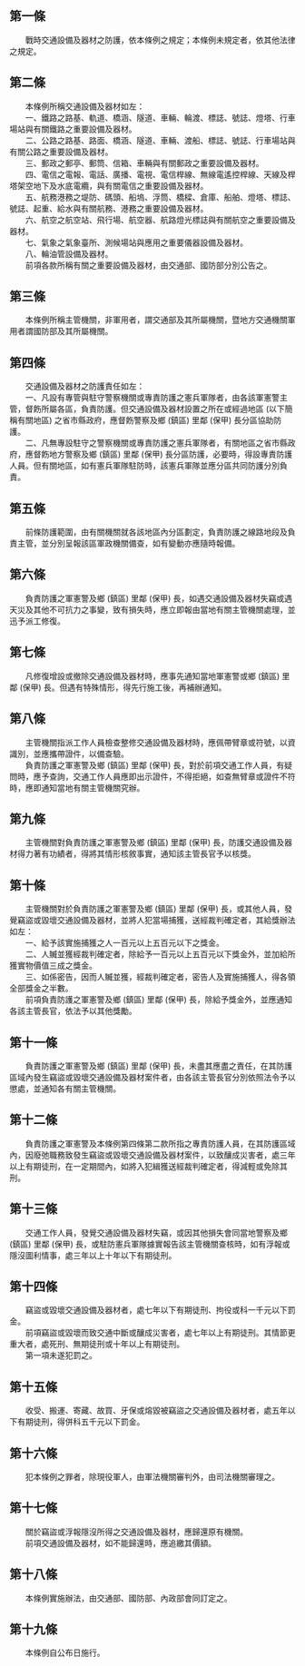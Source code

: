第一條 
-------
　　戰時交通設備及器材之防護，依本條例之規定；本條例未規定者，依其他法律之規定。  


第二條 
-------
　　本條例所稱交通設備及器材如左：  
　　一、鐵路之路基、軌道、橋涵、隧道、車輛、輪渡、標誌、號誌、燈塔、行車場站與有關鐵路之重要設備及器材。  
　　二、公路之路基、路面、橋涵、隧道、車輛、渡船、標誌、號誌、行車場站與有關公路之重要設備及器材。  
　　三、郵政之郵亭、郵筒、信箱、車輛與有關郵政之重要設備及器材。  
　　四、電信之電報、電話、廣播、電視、電信桿線、無線電遙控桿線、天線及桿塔架空地下及水底電纜，與有關電信之重要設備及器材。  
　　五、航務港務之堤防、碼頭、船塢、浮筒、橋樑、倉庫、船舶、燈塔、標誌、號誌、起重、給水與有關航務、港務之重要設備及器材。  
　　六、航空之航空站、飛行場、航空器、航路燈光標誌與有關航空之重要設備及器材。  
　　七、氣象之氣象臺所、測候場站與應用之重要儀器設備及器材。  
　　八、輪油管設備及器材。  
　　前項各款所稱有關之重要設備及器材，由交通部、國防部分別公告之。  


第三條 
-------
　　本條例所稱主管機關，非軍用者，謂交通部及其所屬機關，暨地方交通機關軍用者謂國防部及其所屬機關。  


第四條 
-------
　　交通設備及器材之防護責任如左：  
　　一、凡設有專管與駐守警察機關或專責防護之憲兵軍隊者，由各該軍憲警主管，督飭所屬各區，負責防護。但交通設備及器材設置之所在或經過地區 (以下簡稱有關地區) 之省市縣政府，應督飭警察及鄉 (鎮區) 里鄰 (保甲) 長分區協助防護。  
　　二、凡無專設駐守之警察機關或專責防護之憲兵軍隊者，有關地區之省市縣政府，應督飭地方警察及鄉 (鎮區) 里鄰 (保甲) 長分區防護，必要時，得設專責防護人員。但有關地區，如有憲兵軍隊駐防時，該憲兵軍隊並應分區共同防護分別負責。  


第五條 
-------
　　前條防護範圍，由有關機關就各該地區內分區劃定，負責防護之線路地段及負責主管，並分別呈報該區軍政機關備查，如有變動亦應隨時報備。  


第六條 
-------
　　負責防護之軍憲警及鄉 (鎮區) 里鄰 (保甲) 長，如遇交通設備及器材失竊或遇天災及其他不可抗力之事變，致有損失時，應立即報由當地有關主管機關處理，並迅予派工修復。  


第七條 
-------
　　凡修復增設或撤除交通設備及器材時，應事先通知當地軍憲警或鄉 (鎮區) 里鄰 (保甲) 長。但遇有特殊情形，得先行施工後，再補辦通知。  


第八條 
-------
　　主管機關指派工作人員檢查整修交通設備及器材時，應佩帶臂章或符號，以資識別，並應攜帶證件，以備查驗。  
　　負責防護之軍憲警及鄉 (鎮區) 里鄰 (保甲) 長，對於前項交通工作人員，有疑問時，應予查詢，交通工作人員應即出示證件，不得拒絕，如查無臂章或證件不符時，應即通知當地有關主管機關究辦。  


第九條 
-------
　　主管機關對負責防護之軍憲警及鄉 (鎮區) 里鄰 (保甲) 長，防護交通設備及器材得力著有功績者，得將其情形核敘事實，通知該主管長官予以核獎。  


第十條 
-------
　　主管機關對於負責防護之軍憲警及鄉 (鎮區) 里鄰 (保甲) 長，或其他人員，發覺竊盜或毀壞交通設備及器材，並將人犯當場捕獲，送經裁判確定者，其給獎辦法如左：  
　　一、給予該實施捕獲之人一百元以上五百元以下之獎金。  
　　二、人贓並獲經裁判確定者，除給予一百元以上五百元以下獎金外，並加給所獲實物價值三成之獎金。  
　　三、如係密告，因而人贓並獲，經裁判確定者，密告人及實施捕獲人，得各領全部獎金之半數。  
　　前項負責防護之軍憲警及鄉 (鎮區) 里鄰 (保甲) 長，除給予獎金外，並應通知各該主管長官，依法予以其他獎勵。  


第十一條 
---------
　　負責防護之軍憲警及鄉 (鎮區) 里鄰 (保甲) 長，未盡其應盡之責任，在其防護區域內發生竊盜或毀壞交通設備及器材案件者，由各該主管長官分別依照法令予以懲處，並通知各有關主管機關。  


第十二條 
---------
　　負責防護之軍憲警及本條例第四條第二款所指之專責防護人員，在其防護區域內，因廢弛職務致發生竊盜或毀壞交通設備及器材案件，以致釀成災害者，處三年以上有期徒刑，在一定期間內，如將入犯緝獲送經裁判確定者，得減輕或免除其刑。  


第十三條 
---------
　　交通工作人員，發覺交通設備及器材失竊，或因其他損失會同當地警察及鄉 (鎮區) 里鄰 (保甲) 長，或駐防憲兵軍隊據實報告該主管機關查核時，如有浮報或隱沒圖利情事，處三年以上十年以下有期徒刑。  


第十四條 
---------
　　竊盜或毀壞交通設備及器材者，處七年以下有期徒刑、拘役或科一千元以下罰金。  
　　前項竊盜或毀壞而致交通中斷或釀成災害者，處七年以上有期徒刑。其情節更重大者，處死刑、無期徒刑或十年以上有期徒刑。  
　　第一項未遂犯罰之。  


第十五條 
---------
　　收受、搬運、寄藏、故買、牙保或熔毀被竊盜之交通設備及器材者，處五年以下有期徒刑，得併科五千元以下罰金。  


第十六條 
---------
　　犯本條例之罪者，除現役軍人，由軍法機關審判外，由司法機關審理之。  


第十七條 
---------
　　關於竊盜或浮報隱沒所得之交通設備及器材，應歸還原有機關。  
　　前項交通設備及器材，如不能歸還時，應追繳其價額。  


第十八條 
---------
　　本條例實施辦法，由交通部、國防部、內政部會同訂定之。  


第十九條 
---------
　　本條例自公布日施行。